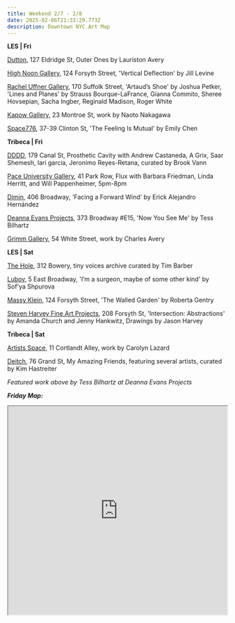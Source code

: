 ```yaml
---
title: Weekend 2/7 - 2/8
date: 2025-02-06T21:33:29.773Z
description: Downtown NYC Art Map
---
```

**L﻿ES | Fri**

[Dutton](https://soniadutton.com/), 127 Eldridge St, Outer Ones by Lauriston Avery

[High Noon Gallery](https://www.highnoongallery.com/vertical-deflection), 124 Forsyth Street, 'Vertical Deflection' by Jill Levine

[Rachel Uffner Gallery](https://www.racheluffnergallery.com/exhibitions), 170 Suffolk Street, 'Artaud’s Shoe' by Joshua Petker, 'Lines and Planes' by Strauss Bourque-LaFrance, Gianna Commito, Sheree Hovsepian, Sacha Ingber, Reginald Madison, Roger White

[Kapow Gallery](https://instagram.com/kapowgallery), 23 Montroe St, work by Naoto Nakagawa

[Space776](https://www.space776.com/), 37-39 Clinton St, 'The Feeling Is Mutual' by Emily Chen

**T﻿ribeca | Fri**

[D﻿DDD](https://dddd.pictures/), 179 Canal St, Prosthetic Cavity with Andrew Castaneda, A Grix, Saar Shemesh, lari garcia, Jeronimo Reyes-Retana, curated by Brook Vann

[Pace University Gallery](https://www.pace.edu/dyson/life-dyson/art-gallery), 41 Park Row, Flux with Barbara Friedman, Linda Herritt, and Will Pappenheimer, 5pm-8pm

[Dimin](https://www.dimin.nyc/exhibitions/26-erick-alejandro-hernandez-facing-a-forward-wind/press_release_text/), 406 Broadway, 'Facing a Forward Wind' by Erick Alejandro Hernández

[Deanna Evans Projects](https://www.deannaevansprojects.com/tess-bilhartz), 373 Broadway #E15, 'Now You See Me' by Tess Bilhartz

[Grimm Gallery](https://grimmgallery.com/exhibitions/312-charles-avery/), 54 White Street, work by Charles Avery

**L﻿ES | Sat**

[The Hole](https://thehole.com/exhibitions/tinyvices-archive-20th-anniversary-exhibition), 312 Bowery, tiny voices archive curated by Tim Barber

[Lubov](https://lubov.nyc/), 5 East Broadway, 'I’m a surgeon, maybe of some other kind' by Sof’ya Shpurova

[Massy Klein](https://www.masseyklein.com/exhibitions/78-roberta-gentry-the-walled-garden/), 124 Forsyth Street, 'The Walled Garden' by Roberta Gentry

[Steven Harvey Fine Art Projects](https://shfap.com/), 208 Forsyth St, 'Intersection: Abstractions' by Amanda Church and Jenny Hankwitz, Drawings by Jason Harvey

**T﻿ribeca | Sat**

[Artists Space](https://artistsspace.org/exhibitions), 11 Cortlandt Alley, work by Carolyn Lazard

[Deitch](https://deitch.com/new-york/exhibitions), 76 Grand St, My Amazing Friends, featuring several artists, curated by Kim Hastreiter

*F﻿eatured work above by Tess Bilhartz at Deanna Evans Projects*

***F﻿riday Map:***

<iframe src="https://www.google.com/maps/d/u/1/embed?mid=10gST-mTpSf_vyklWerLHXKaSju0Piqo&ehbc=2E312F" width="100%" height="480"></iframe>